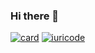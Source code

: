 ### Hi there 👋

[![card](https://github-readme-stats.vercel.app/api?username=iuricode&theme=highcontrast)](https://github.com/CassianoBraz/)
[![iuricode](https://github-readme-stats.vercel.app/api/top-langs/?username=iuricode&hide=html&layout=compact&theme=highcontrast)](https://github.com/CassianoBraz/)

